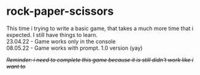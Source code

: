 # rock-paper-scissors
This time i trying to write a basic game, that takes a much more time that i expected. I still have things to learn.<br>
23.04.22 - Game works only in the console <br>
08.05.22 - Game works with prompt. 1.0 version (yay)<br>

~~*Reminder: i need to complete this game because it is still didn't work like i want to*~~

